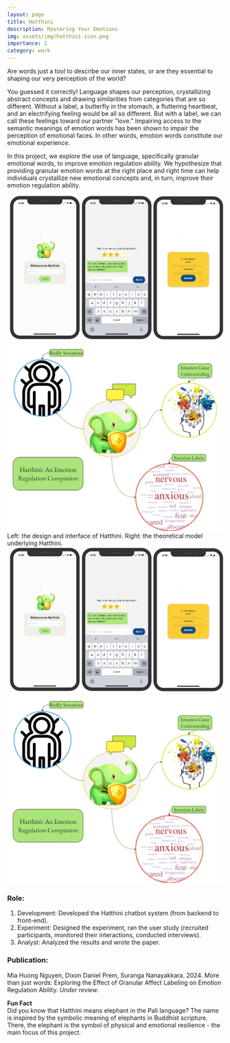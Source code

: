 ```yaml
---
layout: page
title: Hatthini
description: Mastering Your Emotions
img: assets/img/hatthini-icon.png
importance: 2
category: work
---
```


Are words just a tool to describe our inner states, or are they essential to shaping our very perception of the world?

You guessed it correctly! Language shapes our perception, crystallizing abstract concepts and drawing similarities from categories that are so different. Without a label, a butterfly in the stomach, a fluttering heartbeat, and an electrifying feeling would be all so different. But with a label, we can call these feelings toward our partner "love." Impairing access to the semantic meanings of emotion words has been shown to impair the perception of emotional faces. In other words, emotion words constitute our emotional experience.

In this project, we explore the use of language, specifically granular emotional words, to improve emotion regulation ability. We hypothesize that providing granular emotion words at the right place and right time can help individuals crystallize new emotional concepts and, in turn, improve their emotion regulation ability.

<!-- <div class="row justify-content-sm-center">
    <div class="col-sm-8 mt-3 mt-md-0">
        {% include figure.html path="assets/img/hatthini-3views.png" title="design-hatthini" class="img-fluid rounded z-depth-1" %}
    </div>
    <div class="col-sm-4 mt-3 mt-md-0">
        {% include figure.html path="assets/img/hatthini_proj_cover.jpg" title="model" class="img-fluid rounded z-depth-1" %}
    </div>
</div>
<div class="caption">
    Left: the design and interface of Hatthini. Right: the theoretical model underlying Hatthini. 
</div> -->

<!-- Include Bootstrap CSS and JS if not already included -->
<link href="https://stackpath.bootstrapcdn.com/bootstrap/4.3.1/css/bootstrap.min.css" rel="stylesheet">
<script src="https://code.jquery.com/jquery-3.3.1.slim.min.js"></script>
<script src="https://cdnjs.cloudflare.com/ajax/libs/popper.js/1.14.7/umd/popper.min.js"></script>
<script src="https://stackpath.bootstrapcdn.com/bootstrap/4.3.1/js/bootstrap.min.js"></script>

<div class="row justify-content-sm-center">
    <div class="col-sm-8 mt-3 mt-md-0">
        <img src="assets/img/hatthini-3views.png" title="design-hatthini" class="img-fluid rounded z-depth-1" data-toggle="modal" data-target="#modal1">
    </div>
    <div class="col-sm-4 mt-3 mt-md-0">
        <img src="assets/img/hatthini_proj_cover.jpg" title="model" class="img-fluid rounded z-depth-1" data-toggle="modal" data-target="#modal2">
    </div>
</div>
<div class="caption">
    Left: the design and interface of Hatthini. Right: the theoretical model underlying Hatthini. 
</div>

<!-- Modal for the first image -->
<div class="modal fade" id="modal1" tabindex="-1" role="dialog" aria-labelledby="modal1Label" aria-hidden="true">
    <div class="modal-dialog modal-lg" role="document">
        <div class="modal-content">
            <div class="modal-body">
                <img src="assets/img/hatthini-3views.png" class="img-fluid">
            </div>
        </div>
    </div>
</div>

<!-- Modal for the second image -->
<div class="modal fade" id="modal2" tabindex="-1" role="dialog" aria-labelledby="modal2Label" aria-hidden="true">
    <div class="modal-dialog modal-lg" role="document">
        <div class="modal-content">
            <div class="modal-body">
                <img src="assets/img/hatthini_proj_cover.jpg" class="img-fluid">
            </div>
        </div>
    </div>
</div>


### Role: 
1. Development: Developed the Hatthini chatbot system (from backend to front-end).
2. Experiment: Designed the experiment, ran the user study (recruited participants, monitored their interactions, conducted interviews).
3. Analyst: Analyzed the results and wrote the paper.

### Publication: 
Mia Huong Nguyen, Dixon Daniel Prem, Suranga Nanayakkara. 2024. More than just words: Exploring the Effect of Granular Affect Labeling on Emotion Regulation Ability. *Under review*.

**Fun Fact**  
Did you know that Hatthini means elephant in the Pali language? The name is inspired by the symbolic meaning of elephants in Buddhist scripture. There, the elephant is the symbol of physical and emotional resilience - the main focus of this project.